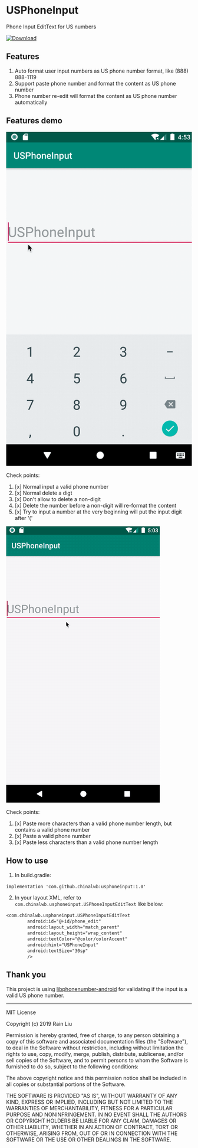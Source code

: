 # USPhoneInput
Phone Input EditText for US numbers

[ ![Download](https://api.bintray.com/packages/chinalwb/usphoneinput/usphoneinput/images/download.svg?version=1.0) ](https://bintray.com/chinalwb/usphoneinput/usphoneinput/1.0/link)

## Features
1. Auto format user input numbers as US phone number format, like (888) 888-1119
2. Support paste phone number and format the content as US phone number
3. Phone number re-edit will format the content as US phone number automatically

## Features demo
![USPhoneInputDemo](./demo/USPhoneInputDemo.gif)

Check points:
1. [x] Normal input a valid phone number
2. [x] Normal delete a digt
3. [x] Don't allow to delete a non-digit
4. [x] Delete the number before a non-digit will re-format the content 
5. [x] Try to input a number at the very beginning will put the input digit after '(' 


![USPhoneInputPasteDemo](./demo/USPhoneInputPasteDemo.gif)

Check points:
1. [x] Paste more characters than a valid phone number length, but contains a valid phone number
2. [x] Paste a valid phone number
3. [x] Paste less characters than a valid phone number length

## How to use

1. In build.gradle:
```
implementation 'com.github.chinalwb:usphoneinput:1.0'
```
2. In your layout XML, refer to `com.chinalwb.usphoneinput.USPhoneInputEditText` like below:
```
<com.chinalwb.usphoneinput.USPhoneInputEditText
        android:id="@+id/phone_edit"
        android:layout_width="match_parent"
        android:layout_height="wrap_content"
        android:textColor="@color/colorAccent"
        android:hint="USPhoneInput"
        android:textSize="30sp"
        />
```

## Thank you
This project is using [libphonenumber-android](https://github.com/MichaelRocks/libphonenumber-android) for validating if the input is a valid US phone number.


----------

MIT License

Copyright (c) 2019 Rain Liu

Permission is hereby granted, free of charge, to any person obtaining a copy of this software and associated documentation files (the "Software"), to deal in the Software without restriction, including without limitation the rights to use, copy, modify, merge, publish, distribute, sublicense, and/or sell copies of the Software, and to permit persons to whom the Software is furnished to do so, subject to the following conditions:

The above copyright notice and this permission notice shall be included in all copies or substantial portions of the Software.

THE SOFTWARE IS PROVIDED "AS IS", WITHOUT WARRANTY OF ANY KIND, EXPRESS OR IMPLIED, INCLUDING BUT NOT LIMITED TO THE WARRANTIES OF MERCHANTABILITY, FITNESS FOR A PARTICULAR PURPOSE AND NONINFRINGEMENT. IN NO EVENT SHALL THE AUTHORS OR COPYRIGHT HOLDERS BE LIABLE FOR ANY CLAIM, DAMAGES OR OTHER LIABILITY, WHETHER IN AN ACTION OF CONTRACT, TORT OR OTHERWISE, ARISING FROM, OUT OF OR IN CONNECTION WITH THE SOFTWARE OR THE USE OR OTHER DEALINGS IN THE SOFTWARE.
